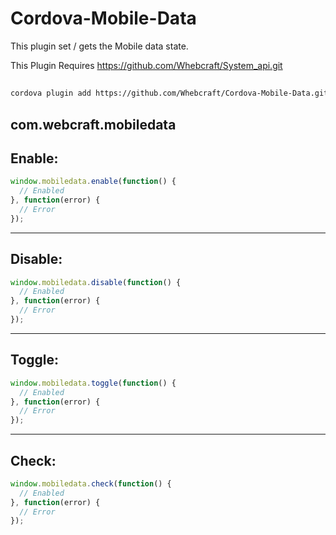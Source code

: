 # Cordova-Mobile-Data
This plugin set / gets the Mobile data state.

This Plugin Requires https://github.com/Whebcraft/System_api.git

##

```bash
cordova plugin add https://github.com/Whebcraft/Cordova-Mobile-Data.git
```

## com.webcraft.mobiledata

## **Enable:** 

```javascript
window.mobiledata.enable(function() {
  // Enabled
}, function(error) {
  // Error
});
```

---

## **Disable:** 

```javascript
window.mobiledata.disable(function() {
  // Enabled
}, function(error) {
  // Error
});
```

---

## **Toggle:** 

```javascript
window.mobiledata.toggle(function() {
  // Enabled
}, function(error) {
  // Error
});
```

---

## **Check:** 

```javascript
window.mobiledata.check(function() {
  // Enabled
}, function(error) {
  // Error
});
```